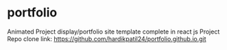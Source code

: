 # portfolio

Animated Project display/portfolio site template
complete in react js
Project Repo clone link: https://github.com/hardikpatil24/portfolio.github.io.git
